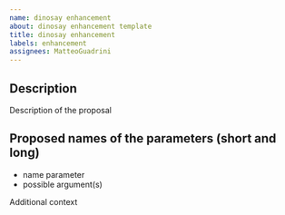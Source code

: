 ```yaml
---
name: dinosay enhancement
about: dinosay enhancement template
title: dinosay enhancement
labels: enhancement
assignees: MatteoGuadrini
---
```


## Description

Description of the proposal


## Proposed names of the parameters (short and long)

* name parameter
* possible argument(s)

Additional context
